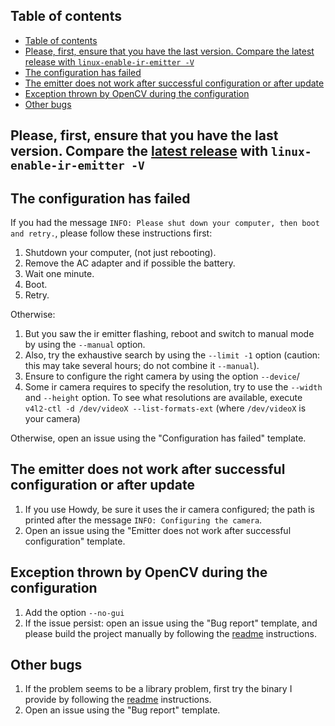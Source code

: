## Table of contents
- [Table of contents](#table-of-contents)
- [Please, first, ensure that you have the last version. Compare the latest release with `linux-enable-ir-emitter -V`](#please-first-ensure-that-you-have-the-last-version-compare-the-latest-release-with-linux-enable-ir-emitter--v)
- [The configuration has failed](#the-configuration-has-failed)
- [The emitter does not work after successful configuration or after update](#the-emitter-does-not-work-after-successful-configuration-or-after-update)
- [Exception thrown by OpenCV during the configuration](#exception-thrown-by-opencv-during-the-configuration)
- [Other bugs](#other-bugs)

## Please, first, ensure that you have the last version. Compare the [latest release](https://github.com/EmixamPP/linux-enable-ir-emitter/releases/latest) with `linux-enable-ir-emitter -V`

## The configuration has failed 
If you had the message `INFO: Please shut down your computer, then boot and retry.`, please follow these instructions first:
1. Shutdown your computer, (not just rebooting).
2. Remove the AC adapter and if possible the battery.
3. Wait one minute.
4. Boot.
5. Retry.

Otherwise:
1. But you saw the ir emitter flashing, reboot and switch to manual mode by using the `--manual` option.
2. Also, try the exhaustive search by using the `--limit -1` option (caution: this may take several hours; do not combine it `--manual`).
3. Ensure to configure the right camera by using the option `--device`/
4. Some ir camera requires to specify the resolution, try to use the `--width` and `--height` option. To see what resolutions are available, execute `v4l2-ctl -d /dev/videoX --list-formats-ext` (where `/dev/videoX` is your camera)

Otherwise, open an issue using the "Configuration has failed" template.

## The emitter does not work after successful configuration or after update
1. If you use Howdy, be sure it uses the ir camera configured; the path is printed after the message `INFO: Configuring the camera`.
2. Open an issue using the "Emitter does not work after successful configuration" template.

## Exception thrown by OpenCV during the configuration
1. Add the option `--no-gui`
2. If the issue persist: open an issue using the "Bug report" template, and please build the project manually by following the [readme](../README.md#manual-build) instructions.

## Other bugs
1. If the problem seems to be a library problem, first try the binary I provide by following the [readme](../README.md#installation) instructions. 
2. Open an issue using the "Bug report" template.
